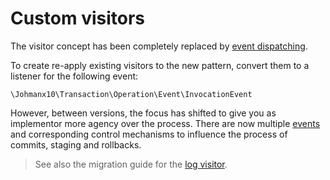 # Custom visitors

The visitor concept has been completely replaced by 
[event dispatching](event-dispatcher.md).

To create re-apply existing visitors to the new pattern, convert them to a
listener for the following event:

`\Johmanx10\Transaction\Operation\Event\InvocationEvent`

However, between versions, the focus has shifted to give you as implementor more
agency over the process. There are now multiple [events](../../events.md) and
corresponding control mechanisms to influence the process of commits, staging
and rollbacks.

> See also the migration guide for the [log visitor](log-visitor.md).
